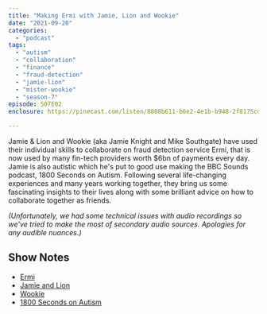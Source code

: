```yaml
---
title: "Making Ermi with Jamie, Lion and Wookie"
date: "2021-09-20"
categories: 
  - "podcast"
tags: 
  - "autism"
  - "collaboration"
  - "finance"
  - "fraud-detection"
  - "jamie-lion"
  - "mister-wookie"
  - "season-7"
episode: S07E02
enclosure: https://pinecast.com/listen/8808b611-b6e2-4e1b-b948-2f8175cd83e5.mp3

---
```


Jamie & Lion and Wookie (aka Jamie Knight and Mike Southgate) have used their individual skills to collaborate on fraud detection service Ermi, that is now used by many fin-tech providers worth $6bn of payments every day. Jamie is also autistic which he's put to good use making the BBC Sounds podcast, 1800 Seconds on Autism. Following several life-changing experiences and many years working together, they bring us some fascinating insights to their lives along with some brilliant advice on how to collaborate together as friends.

_(Unfortunately, we had some technical issues with audio recordings so we've tried to make the most of secondary audio sources. Apologies for any audible nuances.)_

## Show Notes

- [Ermi](https://ermi.launchaco.com)
- [Jamie and Lion](https://twitter.com/JamieKnight)
- [Wookie](https://twitter.com/MisterWookie)
- [1800 Seconds on Autism](https://www.bbc.co.uk/programmes/p06sdq0x/episodes/downloads)
